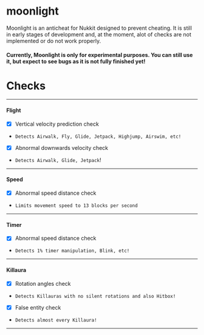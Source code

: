# moonlight
Moonlight is an anticheat for Nukkit designed to prevent cheating. It is still in early stages of development and, at the moment, alot of checks are not implemented or do not work properly.
#### Currently, Moonlight is only for experimental purposes. You can still use it, but expect to see bugs as it is not fully finished yet!

# Checks
---
#### Flight
- [x] Vertical velocity prediction check
- `Detects Airwalk, Fly, Glide, Jetpack, Highjump, Airswim, etc!`
- [x] Abnormal downwards velocity check
- `Detects Airwalk, Glide, Jetpack`!
---
#### Speed
- [x] Abnormal speed distance check
- `Limits movement speed to 13 blocks per second`
---
#### Timer
- [x] Abnormal speed distance check
- `Detects 1% timer manipulation, Blink, etc!`
---
#### Killaura
- [x] Rotation angles check
- `Detects Killauras with no silent rotations and also Hitbox!`
- [x] False entity check
- `Detects almost every Killaura!`
---
